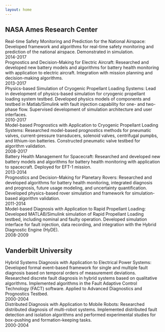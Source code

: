 ```yaml
---
layout: home
---
```


## NASA Ames Research Center


<div class="bulletText"><span class="bulletHeading">Real-time Safety Monitoring and Prediction for the National Airspace</span>: Developed framework and algorithms for real-time safety monitoring and prediction of the national airspace. Demonstrated in simulation.</div>
<div class="yearBullet">2014-2017</div>


<div class="bulletText"><span class="bulletHeading">Prognostics and Decision-Making for Electric Aircraft</span>: Researched and developed new battery models and algorithms for battery health monitoring with application to electric aircraft. Integration with mission planning and decision-making algorithms.</div>
<div class="yearBullet">2013-2017</div>


<div class="bulletText"><span class="bulletHeading">Physics-based Simulation of Cryogenic Propellant Loading Systems</span>: Lead in development of physics-based simulation for cryogenic propellant loading system testbed. Developed physics models of components and testbed in Matlab/Simulink with fault injection capability for one- and two-phase flow. Supervised development of simulation architecture and user interfaces.</div>
<div class="yearBullet">2010-2017</div>


<div class="bulletText"><span class="bulletHeading">Model-based Prognostics with Application to Cryogenic Propellant Loading Systems</span>: Researched model-based prognostics methods for pneumatic valves, current-pressure transducers, solenoid valves, centrifugal pumpbs, and lithium-ion batteries. Constructed pneumatic valve testbed for algorithm validation.</div>
<div class="yearBullet">2008-2017</div>


<div class="bulletText"><span class="bulletHeading">Battery Health Management for Spacecraft</span>: Researched and developed new battery models and algorithms for battery health monitoring with application to spacecraft. Deployed for EFT-1 mission.</div>
<div class="yearBullet">2013-2014</div>


<div class="bulletText"><span class="bulletHeading">Prognostics and Decision-Making for Planetary Rovers</span>: Researched and developed algorithms for battery health monitoring, integrated diagnosis and prognosis, future usage modeling, and uncertainty quantification. Developed physics-based rover simulation and framework for simulation-based algorithm validation.</div>
<div class="yearBullet">2011-2014</div>


<div class="bulletText"><span class="bulletHeading">Model-based Diagnosis with Application to Rapid Propellant Loading</span>: Developed MATLAB/Simulink simulation of Rapid Propellant Loading testbed, including nominal and faulty operation. Developed simulation interface for fault injection, data recording, and integration with the Hybrid Diagnostic Engine (HyDE).</div>
<div class="yearBullet">2008-2009</div>

<div style="clear:both"></div>


## Vanderbilt University

<div class="bulletText"><span class="bulletHeading">Hybrid Systems Diagnosis with Application to Electrical Power Systems</span>: Developed formal event-based framework for single and multiple fault diagnosis based on temporal orders of measurement deviations. Researched discrete fault diagnosis in hybrid systems based on qualitative algorithms. Implemented algorithms in the Fault Adaptive Control Technology (FACT) software. Applied to Advanced Diagnostics and Prognostics Testbed.</div>
<div class="yearBullet">2000-2004</div>


<div class="bulletText"><span class="bulletHeading">Distributed Diagnosis with Application to Mobile Robots</span>: Researched distributed diagnosis of multi-robot systems. Implemented distributed fault detection and isolation algorithms and performed experimental studies for box-pushing and formation-keeping tasks.</div>
<div class="yearBullet">2000-2004</div>

<div style="clear:both"></div>
